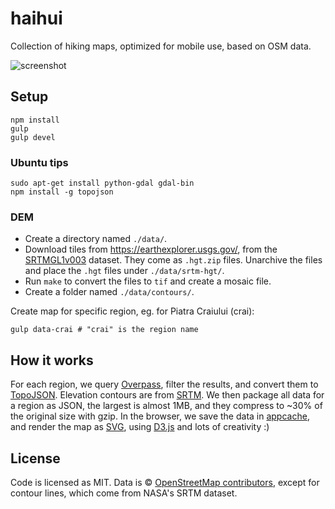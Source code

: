 # haihui

Collection of hiking maps, optimized for mobile use, based on OSM data.

![screenshot](https://raw.githubusercontent.com/mgax/haihui/master/media/screenshot.jpg)

## Setup

```shell
npm install
gulp
gulp devel
```

### Ubuntu tips

```shell
sudo apt-get install python-gdal gdal-bin
npm install -g topojson
```

### DEM
* Create a directory named `./data/`.
* Download tiles from https://earthexplorer.usgs.gov/, from the [SRTMGL1v003](https://lpdaac.usgs.gov/products/srtmgl1v003/) dataset. They come as `.hgt.zip` files. Unarchive the files and place the `.hgt` files under `./data/srtm-hgt/`.
* Run `make` to convert the files to `tif` and create a mosaic file.
* Create a folder named `./data/contours/`.

Create map for specific region, eg. for Piatra Craiului (crai):

```shell
gulp data-crai # "crai" is the region name
```

## How it works

For each region, we query [Overpass](http://overpass-api.de), filter the
results, and convert them to
[TopoJSON](https://github.com/mbostock/topojson/wiki). Elevation
contours are from
[SRTM](https://en.wikipedia.org/wiki/Shuttle_Radar_Topography_Mission).
We then package all data for a region as JSON, the largest is almost
1MB, and they compress to ~30% of the original size with gzip. In the
browser, we save the data in
[appcache](https://en.wikipedia.org/wiki/Cache_manifest_in_HTML5), and
render the map as
[SVG](https://en.wikipedia.org/wiki/Scalable_Vector_Graphics), using
[D3.js](http://d3js.org) and lots of creativity :)


## License

Code is licensed as MIT. Data is © [OpenStreetMap
contributors](http://www.openstreetmap.org/copyright), except for
contour lines, which come from NASA's SRTM dataset.
